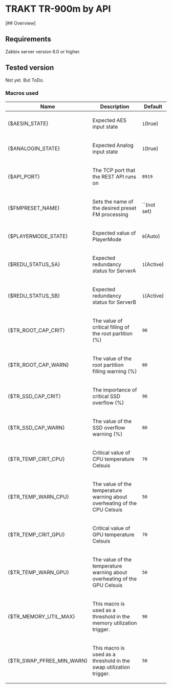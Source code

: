 # TRAKT TR-900m by API

[## Overview]

## Requirements

Zabbix server version 6.0 or higher.

## Tested version

Not yet. But ToDo.

### Macros used

|Name|Description|Default|
|----|-----------|-------|
|{$AESIN_STATE}|<p>Expected AES input state</p>|`1`(true)|
|{$ANALOGIN_STATE}|<p>Expected Analog input state</p>|`1`(true)|
|{$API_PORT}|<p>The TCP port that the REST API runs on</p>|`8919`|
|{$FMPRESET_NAME}|<p>Sets the name of the desired preset FM processing</p>|``(not set)|
|{$PLAYERMODE_STATE}|<p>Expected value of PlayerMode</p>|`0`(Auto)|
|{$REDU_STATUS_SA}|<p>Expected redundancy status for ServerA</p>|`1`(Active)|
|{$REDU_STATUS_SB}|<p>Expected redundancy status for ServerB</p>|`1`(Active)|
|{$TR_ROOT_CAP_CRIT}|<p>The value of critical filling of the root partition (%)</p>|`90`|
|{$TR_ROOT_CAP_WARN}|<p>The value of the root partition filling warning (%)</p>|`80`|
|{$TR_SSD_CAP_CRIT}|<p>The importance of critical SSD overflow (%)</p>|`90`|
|{$TR_SSD_CAP_WARN}|<p>The value of the SSD overflow warning (%)</p>|`80`|
|{$TR_TEMP_CRIT_CPU}|<p>Critical value of CPU temperature Celsuis</p>|`70`|
|{$TR_TEMP_WARN_CPU}|<p>The value of the temperature warning about overheating of the CPU Celsuis</p>|`50`|
|{$TR_TEMP_CRIT_GPU}|<p>Critical value of GPU temperature Celsuis</p>|`70`|
|{$TR_TEMP_WARN_GPU}|<p>The value of the temperature warning about overheating of the GPU Celsuis</p>|`50`|
|{$TR_MEMORY_UTIL_MAX}|<p>This macro is used as a threshold in the memory utilization trigger.</p>|`90`|
|{$TR_SWAP_PFREE_MIN_WARN}|<p>This macro is used as a threshold in the swap utilization trigger.</p>|`50`|
